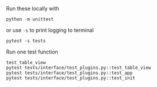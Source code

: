 Run these locally with

```
python -m unittest
```

or use `-s` to print logging to terminal

```
pytest -s tests
```

Run one test function

```
test_table_view
pytest tests/interface/test_plugins.py::test_table_view
pytest tests/interface/test_plugins.py::test_app
pytest tests/interface/test_plugins.py::test_init
```
